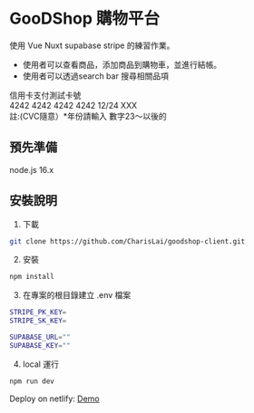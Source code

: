 # GooDShop 購物平台
使用 Vue Nuxt supabase stripe 的練習作業。<br>
- 使用者可以查看商品，添加商品到購物車，並進行結帳。
- 使用者可以透過search bar 搜尋相關品項

信用卡支付測試卡號<br>
4242 4242 4242 4242 12/24 XXX<br>
註:(CVC隨意）*年份請輸入 數字23～以後的

## 預先準備
node.js 16.x
## 安裝說明
1. 下載
```bash
git clone https://github.com/CharisLai/goodshop-client.git
```
2. 安裝
```bash
npm install
```
3. 在專案的根目錄建立 .env 檔案
```bash
STRIPE_PK_KEY=
STRIPE_SK_KEY=

SUPABASE_URL=""
SUPABASE_KEY=""
```
4. local 運行
```bash
npm run dev
```

Deploy on netlify:  [Demo](https://master--admirable-croquembouche-a8a946.netlify.app/)

